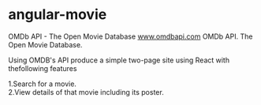 # angular-movie

OMDb API - The Open Movie Database www.omdbapi.com OMDb API. The Open Movie Database.

Using OMDB's API produce a simple two-page site using React with thefollowing features

1.Search for a movie.<br>
2.View details of that movie including its poster.
